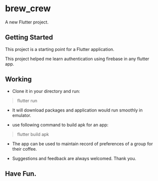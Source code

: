# brew_crew

A new Flutter project.

## Getting Started

This project is a starting point for a Flutter application.

This project helped me learn authentication using firebase in any flutter app.

## Working

- Clone it in your directory and run: 
> flutter run 
  
- It will download packages and application would run smoothly in emulator.

- use  following command to build apk for an app:
> flutter build apk 

- The app can be used to maintain record of preferences of a group for their coffee. 

- Suggestions and feedback are always welcomed. Thank you. 

## Have Fun.
